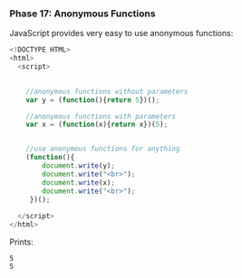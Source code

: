 ### Phase 17: Anonymous Functions

JavaScript provides very easy to use anonymous functions:

```js
<!DOCTYPE HTML>
<html>
  <script>

    
    //anonymous functions without parameters
    var y = (function(){return 5})();

    //anonymous functions with parameters
    var x = (function(x){return x})(5);


    //use anonymous functions for anything
    (function(){
        document.write(y);
        document.write("<br>");
        document.write(x);
        document.write("<br>");
     })();
    
  </script>
</html>

```

Prints:

	5
	5


